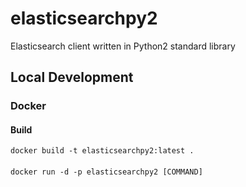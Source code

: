 # elasticsearchpy2
Elasticsearch client written in Python2 standard library

## Local Development
### Docker
#### Build
`docker build -t elasticsearchpy2:latest .`
#### 
`docker run -d -p elasticsearchpy2 [COMMAND]`
